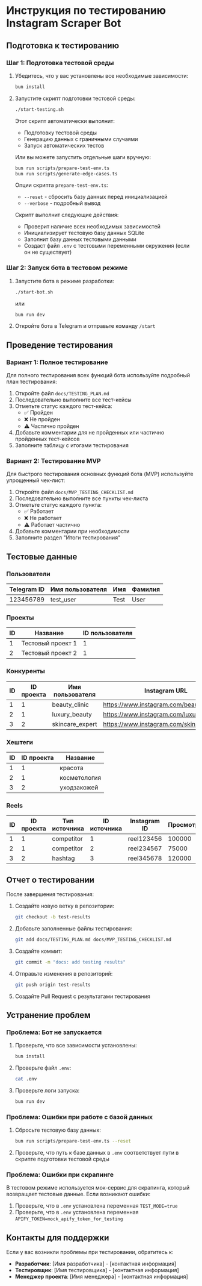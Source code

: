 # Инструкция по тестированию Instagram Scraper Bot

## Подготовка к тестированию

### Шаг 1: Подготовка тестовой среды

1. Убедитесь, что у вас установлены все необходимые зависимости:
   ```bash
   bun install
   ```

2. Запустите скрипт подготовки тестовой среды:
   ```bash
   ./start-testing.sh
   ```

   Этот скрипт автоматически выполнит:
   - Подготовку тестовой среды
   - Генерацию данных с граничными случаями
   - Запуск автоматических тестов

   Или вы можете запустить отдельные шаги вручную:
   ```bash
   bun run scripts/prepare-test-env.ts
   bun run scripts/generate-edge-cases.ts
   ```

   Опции скрипта `prepare-test-env.ts`:
   - `--reset` - сбросить базу данных перед инициализацией
   - `--verbose` - подробный вывод

   Скрипт выполнит следующие действия:
   - Проверит наличие всех необходимых зависимостей
   - Инициализирует тестовую базу данных SQLite
   - Заполнит базу данных тестовыми данными
   - Создаст файл `.env` с тестовыми переменными окружения (если он не существует)

### Шаг 2: Запуск бота в тестовом режиме

1. Запустите бота в режиме разработки:
   ```bash
   ./start-bot.sh
   ```
   или
   ```bash
   bun run dev
   ```

2. Откройте бота в Telegram и отправьте команду `/start`

## Проведение тестирования

### Вариант 1: Полное тестирование

Для полного тестирования всех функций бота используйте подробный план тестирования:

1. Откройте файл `docs/TESTING_PLAN.md`
2. Последовательно выполните все тест-кейсы
3. Отметьте статус каждого тест-кейса:
   - ✅ Пройден
   - ❌ Не пройден
   - ⚠️ Частично пройден
4. Добавьте комментарии для не пройденных или частично пройденных тест-кейсов
5. Заполните таблицу с итогами тестирования

### Вариант 2: Тестирование MVP

Для быстрого тестирования основных функций бота (MVP) используйте упрощенный чек-лист:

1. Откройте файл `docs/MVP_TESTING_CHECKLIST.md`
2. Последовательно выполните все пункты чек-листа
3. Отметьте статус каждого пункта:
   - ✅ Работает
   - ❌ Не работает
   - ⚠️ Работает частично
4. Добавьте комментарии при необходимости
5. Заполните раздел "Итоги тестирования"

## Тестовые данные

### Пользователи

| Telegram ID | Имя пользователя | Имя | Фамилия |
|-------------|------------------|-----|---------|
| 123456789   | test_user        | Test | User    |

### Проекты

| ID | Название | ID пользователя |
|----|----------|----------------|
| 1  | Тестовый проект 1 | 1 |
| 2  | Тестовый проект 2 | 1 |

### Конкуренты

| ID | ID проекта | Имя пользователя | Instagram URL |
|----|------------|------------------|---------------|
| 1  | 1          | beauty_clinic    | https://www.instagram.com/beauty_clinic |
| 2  | 1          | luxury_beauty    | https://www.instagram.com/luxury_beauty |
| 3  | 2          | skincare_expert  | https://www.instagram.com/skincare_expert |

### Хештеги

| ID | ID проекта | Название |
|----|------------|----------|
| 1  | 1          | красота |
| 2  | 1          | косметология |
| 3  | 2          | уходзакожей |

### Reels

| ID | ID проекта | Тип источника | ID источника | Instagram ID | Просмотры | Лайки | Комментарии |
|----|------------|---------------|-------------|--------------|-----------|-------|-------------|
| 1  | 1          | competitor    | 1           | reel123456   | 100000    | 5000  | 200         |
| 2  | 1          | competitor    | 2           | reel234567   | 75000     | 3000  | 150         |
| 3  | 2          | hashtag       | 3           | reel345678   | 120000    | 6000  | 300         |

## Отчет о тестировании

После завершения тестирования:

1. Создайте новую ветку в репозитории:
   ```bash
   git checkout -b test-results
   ```

2. Добавьте заполненные файлы тестирования:
   ```bash
   git add docs/TESTING_PLAN.md docs/MVP_TESTING_CHECKLIST.md
   ```

3. Создайте коммит:
   ```bash
   git commit -m "docs: add testing results"
   ```

4. Отправьте изменения в репозиторий:
   ```bash
   git push origin test-results
   ```

5. Создайте Pull Request с результатами тестирования

## Устранение проблем

### Проблема: Бот не запускается

1. Проверьте, что все зависимости установлены:
   ```bash
   bun install
   ```

2. Проверьте файл `.env`:
   ```bash
   cat .env
   ```

3. Проверьте логи запуска:
   ```bash
   bun run dev
   ```

### Проблема: Ошибки при работе с базой данных

1. Сбросьте тестовую базу данных:
   ```bash
   bun run scripts/prepare-test-env.ts --reset
   ```

2. Проверьте, что путь к базе данных в `.env` соответствует пути в скрипте подготовки тестовой среды

### Проблема: Ошибки при скрапинге

В тестовом режиме используется мок-сервис для скрапинга, который возвращает тестовые данные. Если возникают ошибки:

1. Проверьте, что в `.env` установлена переменная `TEST_MODE=true`
2. Проверьте, что в `.env` установлена переменная `APIFY_TOKEN=mock_apify_token_for_testing`

## Контакты для поддержки

Если у вас возникли проблемы при тестировании, обратитесь к:

- **Разработчик**: [Имя разработчика] - [контактная информация]
- **Тестировщик**: [Имя тестировщика] - [контактная информация]
- **Менеджер проекта**: [Имя менеджера] - [контактная информация]
